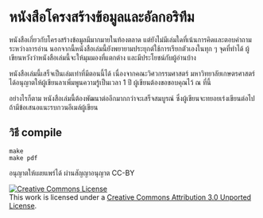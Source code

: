 หนังสือโครงสร้างข้อมูลและอัลกอริทึม
=======================

หนังสือเกี่ยวกับโครงสร้างข้อมูลมีมากมายในท้องตลาด
แต่ยังไม่มีเล่มใดที่เน้นการคิดและตอบคำถามระหว่างการอ่าน
นอกจากนี้หนังสือเล่มนี้ยังพยายามประยุกต์ใช้การเรียกตัวเองในทุก ๆ จุดที่ทำได้
ผู้เขียนหวังว่าหนังสือเล่มนี้จะให้มุมมองที่แตกต่าง และมีประโยชน์กับผู้อ่านบ้าง

หนังสือเล่มนี้เสร็จเป็นเล่มเท่าที่มีตอนนี้ได้ เนื่องจากคณะวิศวกรรมศาสตร์
มหาวิทยาลัยเกษตรศาสตร์ ได้อนุญาตให้ผู้เขียนลาเพิ่มพูนความรู้เป็นเวลา 1 ปี
ผู้เขียนต้องขอขอบคุณไว้ ณ ที่นี้

อย่างไรก็ตาม หนังสือเล่มนี้ต้องพัฒนาต่ออีกมากกว่าจะเสร็จสมบูรณ์
ซึ่งผู้เขียนจะทยอยเร่งเขียนต่อไป ถ้ามีข้อเสนอแนะรบกวนอีเมล์ผู้เขียน

วิธี compile
----------

    make
    make pdf



อนุญาตให้เผยแพร่ได้ ผ่านสัญญาอนุญาต CC-BY

<a rel="license" href="http://creativecommons.org/licenses/by/3.0/deed.en_US"><img alt="Creative Commons License" style="border-width:0" src="http://i.creativecommons.org/l/by/3.0/88x31.png" /></a><br />This work is licensed under a <a rel="license" href="http://creativecommons.org/licenses/by/3.0/deed.en_US">Creative Commons Attribution 3.0 Unported License</a>.